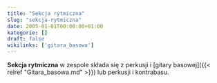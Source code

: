 ```yaml
---
title: "Sekcja rytmiczna"
slug: "sekcja-rytmiczna"
date: 2005-01-01T00:00:00+01:00
kategorie: []
draft: false
wikilinks: ['gitara_basowa']
---
```

**Sekcja rytmiczna** w zespole składa się z perkusji i [gitary
basowej]({{< relref "Gitara_basowa.md" >}}) lub perkusji i kontrabasu.